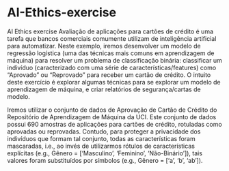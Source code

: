 # AI-Ethics-exercise
AI Ethics exercise
Avaliação de aplicações para cartões de crédito é uma tarefa que bancos comerciais comumente utilizam de inteligência artificial para automatizar. Neste exemplo, iremos desenvolver um modelo de regressão logística (uma das técnicas mais comuns em aprendizagem de máquina) para resolver um problema de classificação binária: classificar um indivíduo (caracterizado com uma série de características/features) como “Aprovado” ou “Reprovado” para receber um cartão de crédito. O intuito deste exercício é explorar algumas técnicas para se explorar um modelo de aprendizagem de máquina, e criar relatórios de segurança/cartas de modelo.

Iremos utilizar o conjunto de dados de Aprovação de Cartão de Crédito do Repositório de Aprendizagem de Máquina da UCI.  Este conjunto de dados possui 690 amostras de aplicações para cartões de crédito, rotuladas como aprovadas ou reprovadas. Contudo, para proteger a privacidade dos indivíduos que formam tal conjunto, todas as características foram mascaradas, i.e., ao invés de utilizarmos rótulos de características explícitas (e.g., Gênero = [‘Masculino’, ‘Feminino’, ‘Não-Binário’]), tais valores foram substituídos por símbolos (e.g., Gênero = [‘a’, ‘b’, ‘ab’]).
